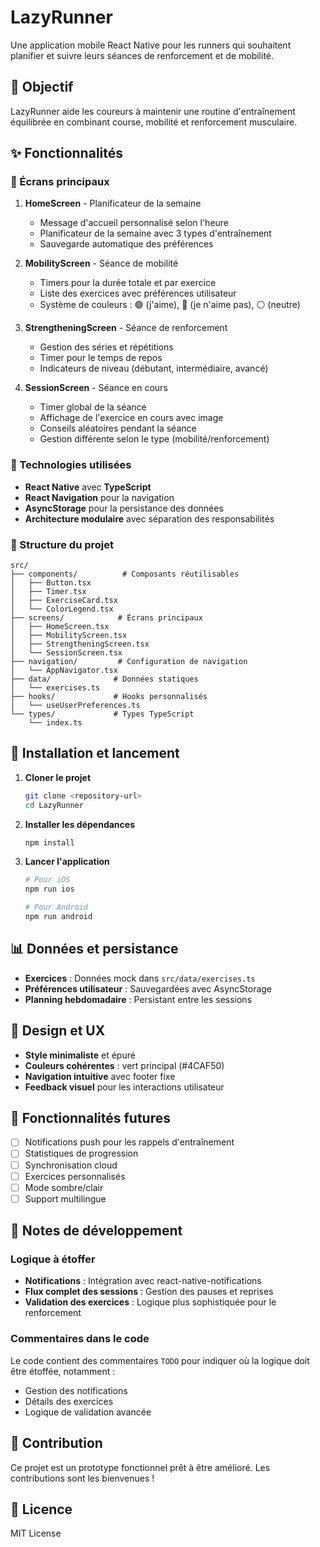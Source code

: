 # LazyRunner

Une application mobile React Native pour les runners qui souhaitent planifier et suivre leurs séances de renforcement et de mobilité.

## 🎯 Objectif

LazyRunner aide les coureurs à maintenir une routine d'entraînement équilibrée en combinant course, mobilité et renforcement musculaire.

## ✨ Fonctionnalités

### 📱 Écrans principaux

1. **HomeScreen** - Planificateur de la semaine

   - Message d'accueil personnalisé selon l'heure
   - Planificateur de la semaine avec 3 types d'entraînement
   - Sauvegarde automatique des préférences

2. **MobilityScreen** - Séance de mobilité

   - Timers pour la durée totale et par exercice
   - Liste des exercices avec préférences utilisateur
   - Système de couleurs : 🟢 (j'aime), 🔴 (je n'aime pas), ⚪️ (neutre)

3. **StrengtheningScreen** - Séance de renforcement

   - Gestion des séries et répétitions
   - Timer pour le temps de repos
   - Indicateurs de niveau (débutant, intermédiaire, avancé)

4. **SessionScreen** - Séance en cours
   - Timer global de la séance
   - Affichage de l'exercice en cours avec image
   - Conseils aléatoires pendant la séance
   - Gestion différente selon le type (mobilité/renforcement)

### 🔧 Technologies utilisées

- **React Native** avec **TypeScript**
- **React Navigation** pour la navigation
- **AsyncStorage** pour la persistance des données
- **Architecture modulaire** avec séparation des responsabilités

### 📁 Structure du projet

```
src/
├── components/          # Composants réutilisables
│   ├── Button.tsx
│   ├── Timer.tsx
│   ├── ExerciseCard.tsx
│   └── ColorLegend.tsx
├── screens/            # Écrans principaux
│   ├── HomeScreen.tsx
│   ├── MobilityScreen.tsx
│   ├── StrengtheningScreen.tsx
│   └── SessionScreen.tsx
├── navigation/         # Configuration de navigation
│   └── AppNavigator.tsx
├── data/              # Données statiques
│   └── exercises.ts
├── hooks/             # Hooks personnalisés
│   └── useUserPreferences.ts
└── types/             # Types TypeScript
    └── index.ts
```

## 🚀 Installation et lancement

1. **Cloner le projet**

   ```bash
   git clone <repository-url>
   cd LazyRunner
   ```

2. **Installer les dépendances**

   ```bash
   npm install
   ```

3. **Lancer l'application**

   ```bash
   # Pour iOS
   npm run ios

   # Pour Android
   npm run android
   ```

## 📊 Données et persistance

- **Exercices** : Données mock dans `src/data/exercises.ts`
- **Préférences utilisateur** : Sauvegardées avec AsyncStorage
- **Planning hebdomadaire** : Persistant entre les sessions

## 🎨 Design et UX

- **Style minimaliste** et épuré
- **Couleurs cohérentes** : vert principal (#4CAF50)
- **Navigation intuitive** avec footer fixe
- **Feedback visuel** pour les interactions utilisateur

## 🔮 Fonctionnalités futures

- [ ] Notifications push pour les rappels d'entraînement
- [ ] Statistiques de progression
- [ ] Synchronisation cloud
- [ ] Exercices personnalisés
- [ ] Mode sombre/clair
- [ ] Support multilingue

## 📝 Notes de développement

### Logique à étoffer

- **Notifications** : Intégration avec react-native-notifications
- **Flux complet des sessions** : Gestion des pauses et reprises
- **Validation des exercices** : Logique plus sophistiquée pour le renforcement

### Commentaires dans le code

Le code contient des commentaires `TODO` pour indiquer où la logique doit être étoffée, notamment :

- Gestion des notifications
- Détails des exercices
- Logique de validation avancée

## 🤝 Contribution

Ce projet est un prototype fonctionnel prêt à être amélioré. Les contributions sont les bienvenues !

## 📄 Licence

MIT License
